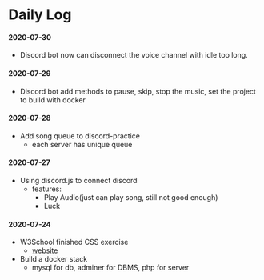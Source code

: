 # Daily Log
#### 2020-07-30
* Discord bot now can disconnect the voice channel with idle too long.

#### 2020-07-29
* Discord bot add methods to pause, skip, stop the music, set the project to build with docker

#### 2020-07-28
* Add song queue to discord-practice
    * each server has unique queue

#### 2020-07-27
* Using discord.js to connect discord
    * features:
        * Play Audio(just can play song, still not good enough)
        * Luck

#### 2020-07-24
* W3School finished CSS exercise
    * [website](https://www.w3schools.com/css/exercise.asp)
* Build a docker stack
    * mysql for db, adminer for DBMS, php for server